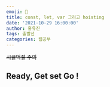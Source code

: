 ```yaml
---
emoji: 🧢
title: const, let, var 그리고 hoisting
date: '2021-10-29 16:00:00'
author: 홍유진
tags: 출발선
categories: 웹공부
---
```


<!-- 프로젝트 UX/UI 웹공부 3D Network Server 아키텍쳐 Error -->

~~시끌벅절 주의~~

## Ready, Get set Go !
